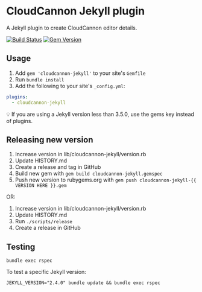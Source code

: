 # CloudCannon Jekyll plugin

A Jekyll plugin to create CloudCannon editor details.

[![Build Status](https://travis-ci.com/CloudCannon/cloudcannon-jekyll.svg?branch=main)](https://travis-ci.com/CloudCannon/cloudcannon-jekyll) [![Gem Version](https://badge.fury.io/rb/cloudcannon-jekyll.svg)](https://badge.fury.io/rb/cloudcannon-jekyll)

## Usage

1. Add `gem 'cloudcannon-jekyll'` to your site's `Gemfile`
2. Run `bundle install`
3. Add the following to your site's `_config.yml`:

```yaml
plugins:
  - cloudcannon-jekyll
```

💡 If you are using a Jekyll version less than 3.5.0, use the gems key instead of plugins.


## Releasing new version

1. Increase version in lib/cloudcannon-jekyll/version.rb
2. Update HISTORY.md
3. Create a release and tag in GitHub
4. Build new gem with `gem build cloudcannon-jekyll.gemspec`
5. Push new version to rubygems.org with `gem push cloudcannon-jekyll-{{ VERSION HERE }}.gem`

OR:

1. Increase version in lib/cloudcannon-jekyll/version.rb
2. Update HISTORY.md
3. Run `./scripts/release`
3. Create a release in GitHub


## Testing

```
bundle exec rspec
```

To test a specific Jekyll version:

```
JEKYLL_VERSION="2.4.0" bundle update && bundle exec rspec
```
